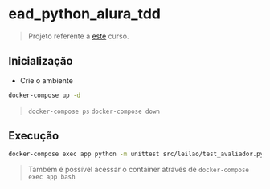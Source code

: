 # ead_python_alura_tdd

> Projeto referente a [este](https://cursos.alura.com.br/course/tdd-com-python) curso.

## Inicialização

- Crie o ambiente

```sh
docker-compose up -d
```
> ``docker-compose ps`` ``docker-compose down``

## Execução

```sh
docker-compose exec app python -m unittest src/leilao/test_avaliador.py
```

> Também é possível acessar o container através de ``docker-compose exec app bash``
